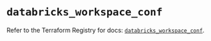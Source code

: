 # `databricks_workspace_conf`

Refer to the Terraform Registry for docs: [`databricks_workspace_conf`](https://registry.terraform.io/providers/databricks/databricks/1.71.0/docs/resources/workspace_conf).
